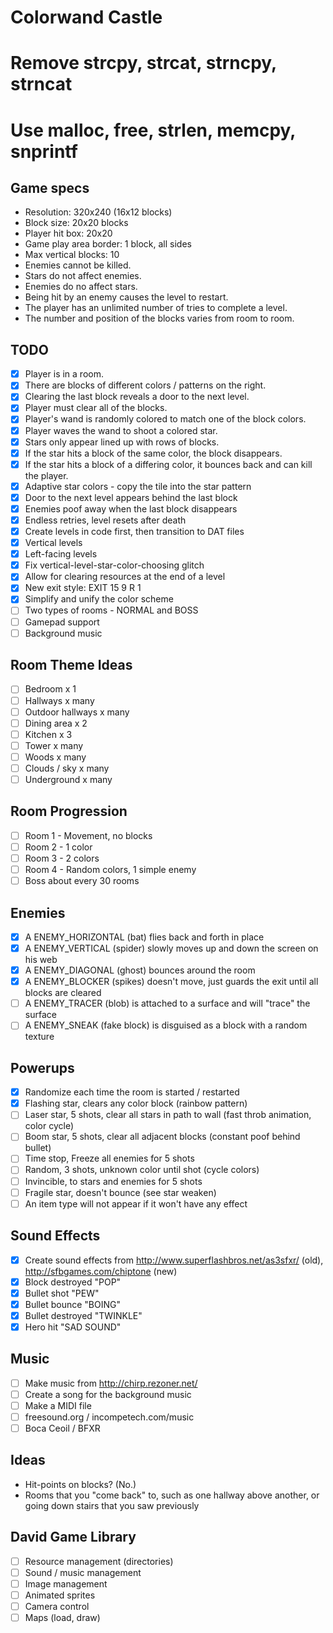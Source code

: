 # Colorwand Castle

# Remove strcpy, strcat, strncpy, strncat
# Use malloc, free, strlen, memcpy, snprintf

## Game specs

- Resolution: 320x240 (16x12 blocks)
- Block size: 20x20 blocks
- Player hit box: 20x20
- Game play area border: 1 block, all sides
- Max vertical blocks: 10
- Enemies cannot be killed.
- Stars do not affect enemies.
- Enemies do no affect stars.
- Being hit by an enemy causes the level to restart.
- The player has an unlimited number of tries to complete a level.
- The number and position of the blocks varies from room to room.

## TODO

- [x] Player is in a room.
- [x] There are blocks of different colors / patterns on the right.
- [x] Clearing the last block reveals a door to the next level.
- [x] Player must clear all of the blocks.
- [x] Player's wand is randomly colored to match one of the block colors.
- [x] Player waves the wand to shoot a colored star.
- [x] Stars only appear lined up with rows of blocks.
- [x] If the star hits a block of the same color, the block disappears.
- [x] If the star hits a block of a differing color, it bounces back and can kill the player.
- [x] Adaptive star colors - copy the tile into the star pattern
- [x] Door to the next level appears behind the last block
- [x] Enemies poof away when the last block disappears
- [x] Endless retries, level resets after death
- [x] Create levels in code first, then transition to DAT files
- [x] Vertical levels
- [x] Left-facing levels
- [x] Fix vertical-level-star-color-choosing glitch
- [x] Allow for clearing resources at the end of a level
- [x] New exit style: EXIT 15 9 R 1
- [x] Simplify and unify the color scheme
- [ ] Two types of rooms - NORMAL and BOSS
- [ ] Gamepad support
- [ ] Background music

## Room Theme Ideas

- [ ] Bedroom x 1
- [ ] Hallways x many
- [ ] Outdoor hallways x many
- [ ] Dining area x 2
- [ ] Kitchen x 3
- [ ] Tower x many
- [ ] Woods x many
- [ ] Clouds / sky x many
- [ ] Underground x many

## Room Progression

- [ ] Room 1 - Movement, no blocks
- [ ] Room 2 - 1 color
- [ ] Room 3 - 2 colors
- [ ] Room 4 - Random colors, 1 simple enemy
- [ ] Boss about every 30 rooms

## Enemies

- [x] A ENEMY_HORIZONTAL (bat) flies back and forth in place
- [x] A ENEMY_VERTICAL (spider) slowly moves up and down the screen on his web
- [x] A ENEMY_DIAGONAL (ghost) bounces around the room
- [x] A ENEMY_BLOCKER (spikes) doesn't move, just guards the exit until all blocks are cleared
- [ ] A ENEMY_TRACER (blob) is attached to a surface and will "trace" the surface
- [ ] A ENEMY_SNEAK (fake block) is disguised as a block with a random texture

## Powerups

- [x] Randomize each time the room is started / restarted
- [x] Flashing star, clears any color block (rainbow pattern)
- [ ] Laser star, 5 shots, clear all stars in path to wall (fast throb animation, color cycle)
- [ ] Boom star, 5 shots, clear all adjacent blocks (constant poof behind bullet)
- [ ] Time stop, Freeze all enemies for 5 shots
- [ ] Random, 3 shots, unknown color until shot (cycle colors)
- [ ] Invincible, to stars and enemies for 5 shots
- [ ] Fragile star, doesn't bounce (see star weaken)
- [ ] An item type will not appear if it won't have any effect

## Sound Effects

- [x] Create sound effects from http://www.superflashbros.net/as3sfxr/ (old), http://sfbgames.com/chiptone (new)
- [x] Block destroyed "POP"
- [x] Bullet shot "PEW"
- [x] Bullet bounce "BOING"
- [x] Bullet destroyed "TWINKLE"
- [x] Hero hit "SAD SOUND"

## Music

- [ ] Make music from http://chirp.rezoner.net/
- [ ] Create a song for the background music
- [ ] Make a MIDI file
- [ ] freesound.org / incompetech.com/music
- [ ] Boca Ceoil / BFXR

## Ideas

- Hit-points on blocks? (No.)
- Rooms that you "come back" to, such as one hallway above another, or going down stairs that you saw previously

## David Game Library
- [ ] Resource management (directories)
- [ ] Sound / music management
- [ ] Image management
- [ ] Animated sprites
- [ ] Camera control
- [ ] Maps (load, draw)
